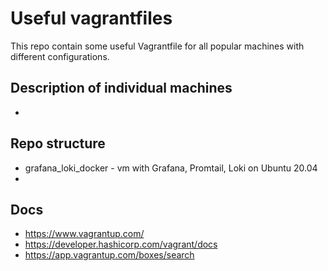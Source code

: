 # Useful vagrantfiles

This repo contain some useful Vagrantfile for all popular machines with different configurations.

## Description of individual machines
- 
## Repo structure


- grafana_loki_docker - vm with Grafana, Promtail, Loki on Ubuntu 20.04
- 
## Docs
- https://www.vagrantup.com/
- https://developer.hashicorp.com/vagrant/docs
- https://app.vagrantup.com/boxes/search